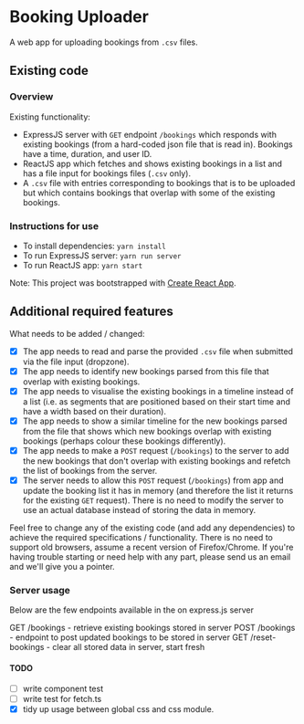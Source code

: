 # Booking Uploader

A web app for uploading bookings from `.csv` files.

## Existing code

### Overview

Existing functionality:

- ExpressJS server with `GET` endpoint `/bookings` which responds with existing bookings (from a hard-coded json file that is read in). Bookings have a time, duration, and user ID.
- ReactJS app which fetches and shows existing bookings in a list and has a file input for bookings files (`.csv` only).
- A `.csv` file with entries corresponding to bookings that is to be uploaded but which contains bookings that overlap with some of the existing bookings.

### Instructions for use

- To install dependencies: `yarn install`
- To run ExpressJS server: `yarn run server`
- To run ReactJS app: `yarn start`

Note: This project was bootstrapped with [Create React App](https://github.com/facebookincubator/create-react-app).

## Additional required features

What needs to be added / changed:

- [x] The app needs to read and parse the provided `.csv` file when submitted via the file input (dropzone).
- [x] The app needs to identify new bookings parsed from this file that overlap with existing bookings.
- [x] The app needs to visualise the existing bookings in a timeline instead of a list (i.e. as segments that are positioned based on their start time and have a width based on their duration).
- [x] The app needs to show a similar timeline for the new bookings parsed from the file that shows which new bookings overlap with existing bookings (perhaps colour these bookings differently).
- [x] The app needs to make a `POST` request (`/bookings`) to the server to add the new bookings that don't overlap with existing bookings and refetch the list of bookings from the server.
- [x] The server needs to allow this `POST` request (`/bookings`) from app and update the booking list it has in memory (and therefore the list it returns for the existing `GET` request). There is no need to modify the server to use an actual database instead of storing the data in memory.

Feel free to change any of the existing code (and add any dependencies) to achieve the required specifications / functionality. There is no need to support old browsers, assume a recent version of Firefox/Chrome. If you're having trouble starting or need help with any part, please send us an email and we'll give you a pointer.

### Server usage

Below are the few endpoints available in the on express.js server

GET /bookings - retrieve existing bookings stored in server
POST /bookings - endpoint to post updated bookings to be stored in server
GET /reset-bookings - clear all stored data in server, start fresh

#### TODO

- [ ] write component test
- [ ] write test for fetch.ts
- [x] tidy up usage between global css and css module.
